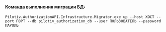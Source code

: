 #### Команда выполнения миграции БД:

```
Pilotiv.AuthorizationAPI.Infrastructure.Migrator.exe up --host ХОСТ --port ПОРТ --db pilotiv_authorization_db --user ПОЛЬЗОВАТЕЛЬ --password ПАРОЛЬ
```